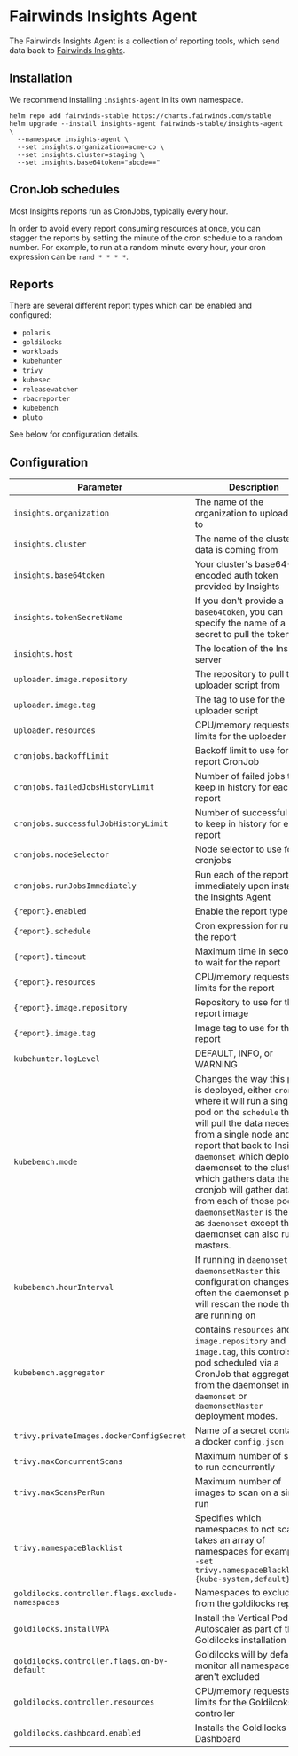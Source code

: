 # Fairwinds Insights Agent

The Fairwinds Insights Agent is a collection of reporting tools, which send data back
to [Fairwinds Insights](https://insights.fairwinds.com).

## Installation
We recommend installing `insights-agent` in its own namespace.

```
helm repo add fairwinds-stable https://charts.fairwinds.com/stable
helm upgrade --install insights-agent fairwinds-stable/insights-agent \
  --namespace insights-agent \
  --set insights.organization=acme-co \
  --set insights.cluster=staging \
  --set insights.base64token="abcde=="
```

## CronJob schedules
Most Insights reports run as CronJobs, typically every hour.

In order to avoid every report consuming resources at once, you can stagger the reports
by setting the minute of the cron schedule to a random number. For example,
to run at a random minute every hour, your cron expression can be `rand * * * *`.

## Reports
There are several different report types which can be enabled and configured:
* `polaris`
* `goldilocks`
* `workloads`
* `kubehunter`
* `trivy`
* `kubesec`
* `releasewatcher`
* `rbacreporter`
* `kubebench`
* `pluto`

See below for configuration details.

## Configuration
Parameter | Description | Default
--------- | ----------- | -------
`insights.organization` | The name of the organization to upload data to | ""
`insights.cluster` | The name of the cluster the data is coming from | ""
`insights.base64token` | Your cluster's base64-encoded auth token provided by Insights | ""
`insights.tokenSecretName` | If you don't provide a `base64token`, you can specify the name of a secret to pull the token from | ""
`insights.host` | The location of the Insights server | https://insights.fairwinds.com
`uploader.image.repository`  | The repository to pull the uploader script from | quay.io/fairwinds/insights-uploader
`uploader.image.tag` | The tag to use for the uploader script | 0.1
`uploader.resources` | CPU/memory requests and limits for the uploader script |
`cronjobs.backoffLimit` | Backoff limit to use for each report CronJob | 1
`cronjobs.failedJobsHistoryLimit` | Number of failed jobs to keep in history for each report | 2
`cronjobs.successfulJobHistoryLimit` | Number of successful jobs to keep in history for each report | 2
`cronjobs.nodeSelector` | Node selector to use for cronjobs | null
`cronjobs.runJobsImmediately` | Run each of the reports immediately upon install of the Insights Agent | true
`{report}.enabled` | Enable the report type |
`{report}.schedule` | Cron expression for running the report | `rand * * * *`
`{report}.timeout` | Maximum time in seconds to wait for the report |
`{report}.resources` | CPU/memory requests and limits for the report |
`{report}.image.repository` | Repository to use for the report image |
`{report}.image.tag` | Image tag to use for the report |
`kubehunter.logLevel` | DEFAULT, INFO, or WARNING | `INFO`
`kubebench.mode` | Changes the way this plugin is deployed, either `cronjob` where it will run a single pod on the `schedule` that will pull the data necessary from a single node and report that back to Insights. `daemonset` which deploys a daemonset to the cluster which gathers data then a cronjob will gather data from each of those pods. `daemonsetMaster`  is the same as `daemonset` except the daemonset can also run on masters. | `cronjob`
`kubebench.hourInterval` | If running in `daemonset` or `daemonsetMaster` this configuration changes how often the daemonset pods will rescan the node they are running on | 2
`kubebench.aggregator` | contains `resources` and `image.repository` and `image.tag`, this controls the pod scheduled via a CronJob that aggregates from the daemonset in `daemonset` or `daemonsetMaster` deployment modes. |
`trivy.privateImages.dockerConfigSecret` | Name of a secret containing a docker `config.json` | ""
`trivy.maxConcurrentScans` | Maximum number of scans to run concurrently | 1
`trivy.maxScansPerRun` | Maximum number of images to scan on a single run | 20
`trivy.namespaceBlacklist` | Specifies which namespaces to not scan, takes an array of namespaces for example: `--set trivy.namespaceBlacklist="{kube-system,default}"` | nil
`goldilocks.controller.flags.exclude-namespaces` | Namespaces to exclude from the goldilocks report | `kube-system`
`goldilocks.installVPA` | Install the Vertical Pod Autoscaler as part of the Goldilocks installation | true
`goldilocks.controller.flags.on-by-default` | Goldilocks will by default monitor all namespaces that aren't excluded | true
`goldilocks.controller.resources` | CPU/memory requests and limits for the Goldilcoks controller |
`goldilocks.dashboard.enabled` | Installs the Goldilocks Dashboard | false
